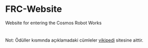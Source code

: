 # FRC-Website
Website for entering the Cosmos Robot Works
#
Not: Ödüller kısmında açıklamadaki cümleler [vikipedi](https://tr.wikipedia.org/wiki/FIRST_Robotik_Yar%C4%B1%C5%9Fmas%C4%B1) sitesine aittir.
